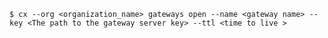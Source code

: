 <!-- usedin: [ _includes/_inlines/Toolbelt/common/gateway] - layout:code post: gateway_usage -->

```
$ cx --org <organization_name> gateways open --name <gateway name> --key <The path to the gateway server key> --ttl <time to live >
```
